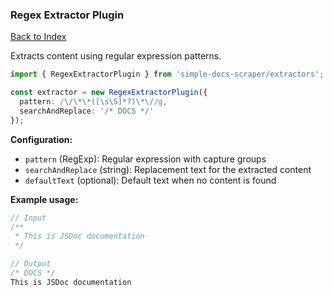 ### Regex Extractor Plugin

[Back to Index](../index.md)

Extracts content using regular expression patterns.

```typescript
import { RegexExtractorPlugin } from 'simple-docs-scraper/extractors';

const extractor = new RegexExtractorPlugin({
  pattern: /\/\*\*([\s\S]*?)\*\//g,
  searchAndReplace: '/* DOCS */'
});
```

**Configuration:**
- `pattern` (RegExp): Regular expression with capture groups
- `searchAndReplace` (string): Replacement text for the extracted content
- `defaultText` (optional): Default text when no content is found

**Example usage:**
```javascript
// Input
/**
 * This is JSDoc documentation
 */

// Output
/* DOCS */
This is JSDoc documentation
```